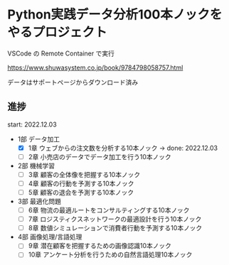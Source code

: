# Python実践データ分析100本ノックをやるプロジェクト

VSCode の Remote Container で実行

https://www.shuwasystem.co.jp/book/9784798058757.html

データはサポートページからダウンロード済み

## 進捗

start: 2022.12.03

- 1部 データ加工
    - [x] 1章 ウェブからの注文数を分析する10本ノック → done: 2022.12.03
    - [ ] 2章 小売店のデータでデータ加工を行う10本ノック
- 2部 機械学習
    - [ ] 3章 顧客の全体像を把握する10本ノック
    - [ ] 4章 顧客の行動を予測する10本ノック
    - [ ] 5章 顧客の退会を予測する10本ノック
- 3部 最適化問題
    - [ ] 6章 物流の最適ルートをコンサルティングする10本ノック
    - [ ] 7章 ロジスティクスネットワークの最適設計を行う10本ノック
    - [ ] 8章 数値シミュレーションで消費者行動を予測する10本ノック
- 4部 画像処理/言語処理
    - [ ] 9章 潜在顧客を把握するための画像認識10本ノック
    - [ ] 10章 アンケート分析を行うための自然言語処理10本ノック
